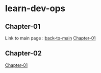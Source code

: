  # learn-dev-ops  

## Chapter-01   
Link to main page : [back-to-main](../README.md)
[Chapter-01](chapter-01/README.md)  


## Chapter-02   
[Chapter-01](chapter-02/README.md)  







 
